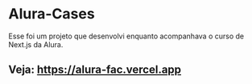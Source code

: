 # Alura-Cases
Esse foi um projeto que desenvolvi enquanto acompanhava o curso de Next.js da Alura.

## Veja: https://alura-fac.vercel.app
